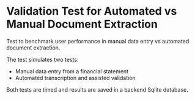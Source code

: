 # Validation Test for Automated vs Manual Document Extraction

Test to benchmark user performance in manual data entry vs automated document extraction.

The test simulates two tests:

- Manual data entry from a financial statement
- Automated transcription and assisted validation

Both tests are timed and results are saved in a backend Sqlite database.

